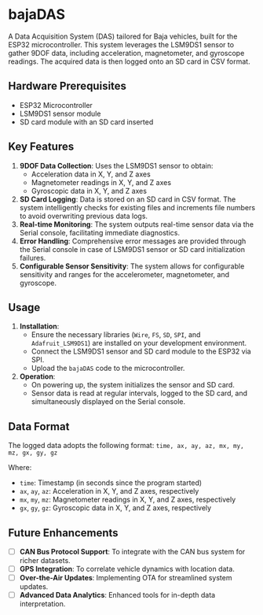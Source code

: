 # bajaDAS

A Data Acquisition System (DAS) tailored for Baja vehicles, built for the ESP32 microcontroller. This system leverages the LSM9DS1 sensor to gather 9DOF data, including acceleration, magnetometer, and gyroscope readings. The acquired data is then logged onto an SD card in CSV format.

## Hardware Prerequisites
- ESP32 Microcontroller
- LSM9DS1 sensor module
- SD card module with an SD card inserted

## Key Features
1. **9DOF Data Collection**: Uses the LSM9DS1 sensor to obtain:
   - Acceleration data in X, Y, and Z axes
   - Magnetometer readings in X, Y, and Z axes
   - Gyroscopic data in X, Y, and Z axes
2. **SD Card Logging**: Data is stored on an SD card in CSV format. The system intelligently checks for existing files and increments file numbers to avoid overwriting previous data logs.
3. **Real-time Monitoring**: The system outputs real-time sensor data via the Serial console, facilitating immediate diagnostics.
4. **Error Handling**: Comprehensive error messages are provided through the Serial console in case of LSM9DS1 sensor or SD card initialization failures.
5. **Configurable Sensor Sensitivity**: The system allows for configurable sensitivity and ranges for the accelerometer, magnetometer, and gyroscope.

## Usage
1. **Installation**:
   - Ensure the necessary libraries (`Wire`, `FS`, `SD`, `SPI`, and `Adafruit_LSM9DS1`) are installed on your development environment.
   - Connect the LSM9DS1 sensor and SD card module to the ESP32 via SPI.
   - Upload the `bajaDAS` code to the microcontroller.
2. **Operation**:
   - On powering up, the system initializes the sensor and SD card.
   - Sensor data is read at regular intervals, logged to the SD card, and simultaneously displayed on the Serial console.

## Data Format
The logged data adopts the following format:
`time, ax, ay, az, mx, my, mz, gx, gy, gz`

Where:
- `time`: Timestamp (in seconds since the program started)
- `ax`, `ay`, `az`: Acceleration in X, Y, and Z axes, respectively
- `mx`, `my`, `mz`: Magnetometer readings in X, Y, and Z axes, respectively
- `gx`, `gy`, `gz`: Gyroscopic data in X, Y, and Z axes, respectively

## Future Enhancements
- [ ] **CAN Bus Protocol Support**: To integrate with the CAN bus system for richer datasets.
- [ ] **GPS Integration**: To correlate vehicle dynamics with location data.
- [ ] **Over-the-Air Updates**: Implementing OTA for streamlined system updates.
- [ ] **Advanced Data Analytics**: Enhanced tools for in-depth data interpretation.
